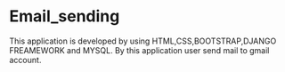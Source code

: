 # Email_sending
This application is developed by using HTML,CSS,BOOTSTRAP,DJANGO FREAMEWORK and MYSQL. By this application user send mail to gmail account.
